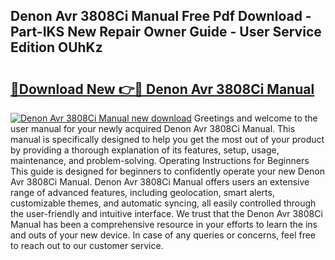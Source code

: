 ## Denon Avr 3808Ci Manual Free Pdf Download - Part-IKS New Repair Owner Guide - User Service Edition OUhKz

# <h2><a href="http://bc13673.oget.top/?id=Denon+Avr+3808Ci+Manual">🔗Download New 👉🔴 Denon Avr 3808Ci Manual</a></h2>

[![Denon Avr 3808Ci Manual new download](https://i.imgur.com/5g1atiW.png)](http://bc13673.oget.top/?id=Denon+Avr+3808Ci+Manual)
Greetings and welcome to the user manual for your newly acquired Denon Avr 3808Ci Manual. This manual is specifically designed to help you get the most out of your product by providing a thorough explanation of its features, setup, usage, maintenance, and problem-solving. Operating Instructions for Beginners This guide is designed for beginners to confidently operate your new Denon Avr 3808Ci Manual. Denon Avr 3808Ci Manual offers users an extensive range of advanced features, including geolocation, smart alerts, customizable themes, and automatic syncing, all easily controlled through the user-friendly and intuitive interface. We trust that the Denon Avr 3808Ci Manual has been a comprehensive resource in your efforts to learn the ins and outs of your new device. In case of any queries or concerns, feel free to reach out to our customer service.
